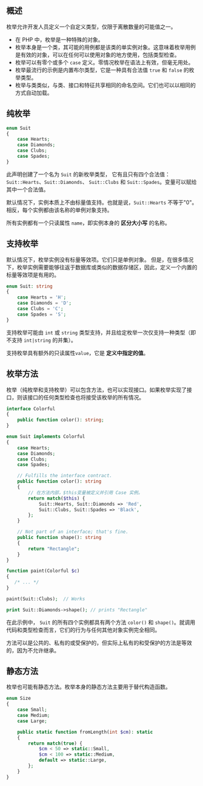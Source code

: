 

## 概述

枚举允许开发人员定义一个自定义类型，仅限于离散数量的可能值之一。

- 在 PHP 中，枚举是一种特殊的对象。
- 枚举本身是一个类，其可能的用例都是该类的单实例对象。这意味着枚举用例是有效的对象，可以在任何可以使用对象的地方使用，包括类型检查。
- 枚举可以有零个或多个 `case` 定义。零情况枚举在语法上有效，但毫无用处。
- 枚举最流行的示例是内置布尔类型，它是一种具有合法值 `true` 和 `false` 的枚举类型。
- 枚举与类类似，与类、接口和特征共享相同的命名空间。它们也可以以相同的方式自动加载。



## 纯枚举
```php
enum Suit
{
    case Hearts;
    case Diamonds;
    case Clubs;
    case Spades;
}
```
此声明创建了一个名为 `Suit` 的新枚举类型，
它有且只有四个合法值：`Suit::Hearts`、`Suit::Diamonds`、 `Suit::Clubs` 和 `Suit::Spades`。变量可以赋给其中一个合法值。

默认情况下，实例本质上不由标量值支持。也就是说，`Suit::Hearts` 不等于"0"。相反，每个实例都由该名称的单例对象支持。

所有实例都有一个只读属性 `name`，即实例本身的 **区分大小写** 的名称。

## 支持枚举

默认情况下，枚举实例没有标量等效项。它们只是单例对象。
但是，在很多情况下，枚举实例需要能够往返于数据库或类似的数据存储区，因此，定义一个内置的标量等效项是有用的。

```php
enum Suit: string
{
    case Hearts = 'H';
    case Diamonds = 'D';
    case Clubs = 'C';
    case Spades = 'S';
}
```

支持枚举可能由 `int` 或 `string` 类型支持，并且给定枚举一次仅支持一种类型（即不支持 `int|string` 的并集）。

支持枚举具有额外的只读属性`value`，它是 **定义中指定的值**。

## 枚举方法

枚举（纯枚举和支持枚举）可以包含方法，也可以实现接口。如果枚举实现了接口，则该接口的任何类型检查也将接受该枚举的所有情况。

```php
interface Colorful
{
    public function color(): string;
}

enum Suit implements Colorful
{
    case Hearts;
    case Diamonds;
    case Clubs;
    case Spades;

    // Fulfills the interface contract.
    public function color(): string
    {
        // 在方法内部，$this变量被定义并引用 Case 实例。
        return match($this) {
            Suit::Hearts, Suit::Diamonds => 'Red',
            Suit::Clubs, Suit::Spades => 'Black',
        };
    }

    // Not part of an interface; that's fine.
    public function shape(): string
    {
        return "Rectangle";
    }
}

function paint(Colorful $c)
{
   /* ... */
}

paint(Suit::Clubs);  // Works

print Suit::Diamonds->shape(); // prints "Rectangle"
```
在此示例中， `Suit` 的所有四个实例都具有两个方法 `color()` 和 `shape()`。就调用代码和类型检查而言，它们的行为与任何其他对象实例完全相同。

方法可以是公共的、私有的或受保护的，但实际上私有的和受保护的方法是等效的，因为不允许继承。

## 静态方法

枚举也可能有静态方法。枚举本身的静态方法主要用于替代构造函数。

```php
enum Size
{
    case Small;
    case Medium;
    case Large;

    public static function fromLength(int $cm): static
    {
        return match(true) {
            $cm < 50 => static::Small,
            $cm < 100 => static::Medium,
            default => static::Large,
        };
    }
}
```


